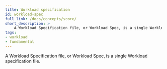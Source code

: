 ```yaml
---
title: Workload specification
id: workload-spec
full_link: /docs/concepts/score/
short_description: >
    A Workload Specification file, or Workload Spec, is a single Workload specification file.
tags:
- workload
- fundamental
---
```


A Workload Specification file, or Workload Spec, is a single Workload specification file.
